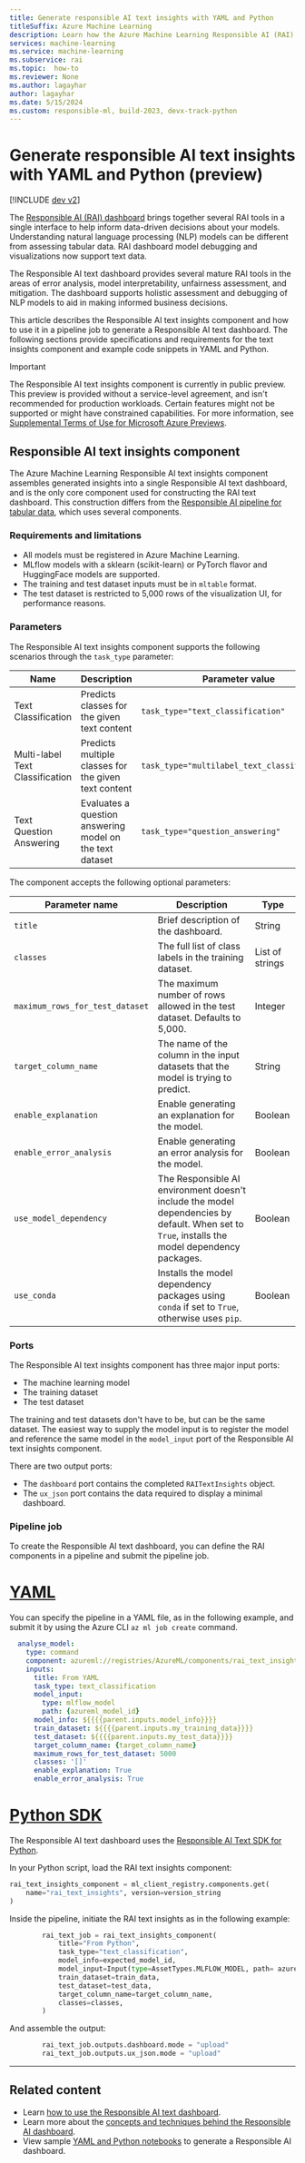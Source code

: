 ```yaml
---
title: Generate responsible AI text insights with YAML and Python
titleSuffix: Azure Machine Learning
description: Learn how the Azure Machine Learning Responsible AI (RAI) text insights component generates a RAI text dashboard by using a pipeline in Python or YAML.
services: machine-learning
ms.service: machine-learning
ms.subservice: rai
ms.topic:  how-to
ms.reviewer: None
ms.author: lagayhar
author: lagayhar
ms.date: 5/15/2024
ms.custom: responsible-ml, build-2023, devx-track-python
---
```


# Generate responsible AI text insights with YAML and Python (preview)

[!INCLUDE [dev v2](includes/machine-learning-dev-v2.md)]

The [Responsible AI (RAI) dashboard](concept-responsible-ai-dashboard.md) brings together several RAI tools in a single interface to help inform data-driven decisions about your models. Understanding natural language processing (NLP) models can be different from assessing tabular data. RAI dashboard model debugging and visualizations now support text data.

The Responsible AI text dashboard provides several mature RAI tools in the areas of error analysis, model interpretability, unfairness assessment, and mitigation. The dashboard supports holistic assessment and debugging of NLP models to aid in making informed business decisions.

This article describes the Responsible AI text insights component and how to use it in a pipeline job to generate a Responsible AI text dashboard. The following sections provide specifications and requirements for the text insights component and example code snippets in YAML and Python.

> [!IMPORTANT]
> The Responsible AI text insights component is currently in public preview. This preview is provided without a service-level agreement, and isn't recommended for production workloads. Certain features might not be supported or might have constrained capabilities. For more information, see [Supplemental Terms of Use for Microsoft Azure Previews](https://azure.microsoft.com/support/legal/preview-supplemental-terms/).

## Responsible AI text insights component

The Azure Machine Learning Responsible AI text insights component assembles generated insights into a single Responsible AI text dashboard, and is the only core component used for constructing the RAI text dashboard. This construction differs from the [Responsible AI pipeline for tabular data](how-to-responsible-ai-insights-sdk-cli.md#responsible-ai-components), which uses several components.

### Requirements and limitations

- All models must be registered in Azure Machine Learning.
- MLflow models with a sklearn (scikit-learn) or PyTorch flavor and HuggingFace models are supported.
- The training and test dataset inputs must be in `mltable` format.
- The test dataset is restricted to 5,000 rows of the visualization UI, for performance reasons.

### Parameters

The Responsible AI text insights component supports the following scenarios through the `task_type` parameter:

| Name                            | Description                                         | Parameter value                              |
|---------------------------------|-----------------------------------------------------|---------------------------------------------|
| Text Classification | Predicts classes for the given text content | `task_type="text_classification"` |
| Multi-label Text Classification | Predicts multiple classes for the given text content | `task_type="multilabel_text_classification"` |
| Text Question Answering | Evaluates a question answering model on the text dataset | `task_type="question_answering"` |

The component accepts the following optional parameters:

| Parameter name | Description | Type |
|----------------|-------------|------|
| `title` | Brief description of the dashboard. | String |
| `classes` | The full list of class labels in the training dataset. | List of strings |
| `maximum_rows_for_test_dataset` | The maximum number of rows allowed in the test dataset. Defaults to 5,000. | Integer |
| `target_column_name` | The name of the column in the input datasets that the model is trying to predict. | String |
| `enable_explanation` | Enable generating an explanation for the model.  | Boolean |
| `enable_error_analysis` | Enable generating an error analysis for the model.  | Boolean|
| `use_model_dependency` | The Responsible AI environment doesn't include the model dependencies by default. When set to `True`, installs the model dependency packages.  | Boolean |
| `use_conda` | Installs the model dependency packages using `conda` if set to `True`, otherwise uses `pip`.  | Boolean |

### Ports

The Responsible AI text insights component has three major input ports:

- The machine learning model
- The training dataset
- The test dataset

The training and test datasets don't have to be, but can be the same dataset. The easiest way to supply the model input is to register the model and reference the same model in the `model_input` port of the Responsible AI text insights component.

There are two output ports:

- The `dashboard` port contains the completed `RAITextInsights` object.
- The `ux_json` port contains the data required to display a minimal dashboard.

### Pipeline job

To create the Responsible AI text dashboard, you can define the RAI components in a pipeline and submit the pipeline job.

# [YAML](#tab/yaml)

You can specify the pipeline in a YAML file, as in the following example, and submit it by using the Azure CLI `az ml job create` command.

```yml
  analyse_model: 
    type: command 
    component: azureml://registries/AzureML/components/rai_text_insights/versions/2 
    inputs: 
      title: From YAML  
      task_type: text_classification 
      model_input: 
        type: mlflow_model 
        path: {azureml_model_id}
      model_info: ${{{{parent.inputs.model_info}}}} 
      train_dataset: ${{{{parent.inputs.my_training_data}}}} 
      test_dataset: ${{{{parent.inputs.my_test_data}}}} 
      target_column_name: {target_column_name} 
      maximum_rows_for_test_dataset: 5000 
      classes: '[]' 
      enable_explanation: True 
      enable_error_analysis: True 
```

# [Python SDK](#tab/python)

The Responsible AI text dashboard uses the [Responsible AI Text SDK for Python](https://github.com/microsoft/responsible-ai-toolbox/tree/main/responsibleai_text).

In your Python script, load the RAI text insights component:

```python
rai_text_insights_component = ml_client_registry.components.get( 
    name="rai_text_insights", version=version_string 
) 
```

Inside the pipeline, initiate the RAI text insights as in the following example:

```python
        rai_text_job = rai_text_insights_component( 
            title="From Python", 
            task_type="text_classification", 
            model_info=expected_model_id, 
            model_input=Input(type=AssetTypes.MLFLOW_MODEL, path= azureml_model_id), 
            train_dataset=train_data, 
            test_dataset=test_data, 
            target_column_name=target_column_name, 
            classes=classes, 
        ) 
```

And assemble the output:

```python
        rai_text_job.outputs.dashboard.mode = "upload" 
        rai_text_job.outputs.ux_json.mode = "upload" 
```
---

## Related content

- Learn [how to use the Responsible AI text dashboard](how-to-responsible-ai-text-dashboard.md).
- Learn more about the [concepts and techniques behind the Responsible AI dashboard](concept-responsible-ai-dashboard.md).
- View sample [YAML and Python notebooks](https://github.com/Azure/azureml-examples/tree/main/sdk/python/responsible-ai) to generate a Responsible AI dashboard.
